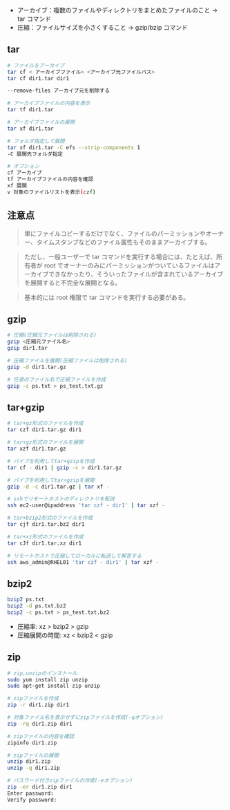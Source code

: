 - アーカイブ：複数のファイルやディレクトリをまとめたファイルのこと → tar コマンド
- 圧縮：ファイルサイズを小さくすること → gzip/bzip コマンド

## tar

```bash
# ファイルをアーカイブ
tar cf < アーカイブファイル> <アーカイブ元ファイルパス>
tar cf dir1.tar dir1

--remove-files アーカイブ元を削除する

# アーカイブファイルの内容を表示
tar tf dir1.tar

# アーカイブファイルの展開
tar xf dir1.tar

# フォルダ指定して展開
tar xf dir1.tar -C efs --strip-components 1
-C 展開先フォルダ指定

# オプション
cf アーカイブ
tf アーカイブファイルの内容を確認
xf 展開
v 対象のファイルリストを表示(czf)

```

## 注意点

> 単にファイルコピーするだけでなく、ファイルのパーミッションやオーナー、タイムスタンプなどのファイル属性もそのままアーカイブする。

> ただし、一般ユーザーで tar コマンドを実行する場合には、たとえば、所有者が root でオーナーのみにパーミッションがついているファイルはアーカイブできなかったり、そういったファイルが含まれているアーカイブを展開すると不完全な展開となる。

> 基本的には root 権限で tar コマンドを実行する必要がある。

## gzip

```bash
# 圧縮(圧縮元ファイルは削除される)
gzip <圧縮元ファイル名>
gzip dir1.tar

# 圧縮ファイルを展開(圧縮ファイルは削除される)
gzip -d dir1.tar.gz

# 任意のファイル名で圧縮ファイルを作成
gzip -c ps.txt > ps_test.txt.gz
```

## tar+gzip

```bash
# tar+gz形式のファイルを作成
tar czf dir1.tar.gz dir1

# tar+gz形式のファイルを展開
tar xzf dir1.tar.gz

# パイプを利用してtar+gzipを作成
tar cf - dir1 | gzip -c > dir1.tar.gz

# パイプを利用してtar+gzipを展開
gzip -d -c dir1.tar.gz | tar xf -

# sshでリモートホストのディレクトリを転送
ssh ec2-user@ipaddress 'tar czf - dir1' | tar xzf -

# tar+bzip2形式のファイルを作成
tar cjf dir1.tar.bz2 dir1

# tar+xz形式のファイルを作成
tar cJf dir1.tar.xz dir1

# リモートホストで圧縮してローカルに転送して解答する
ssh aws_admin@RHEL01 'tar czf - dir1' | tar xzf -

```

## bzip2

```bash
bzip2 ps.txt
bzip2 -d ps.txt.bz2
bzip2 -c ps.txt > ps_test.txt.bz2
```

- 圧縮率: xz > bzip2 > gzip
- 圧縮展開の時間: xz < bzip2 < gzip

## zip

```bash
# zip,unzipのインストール
sudo yum install zip unzip
sudo apt-get install zip unzip

# zipファイルを作成
zip -r dir1.zip dir1

# 対象ファイル名を表示せずにzipファイルを作成(-qオプション)
zip -rq dir1.zip dir1

# zipファイルの内容を確認
zipinfo dir1.zip

# zipファイルの展開
unzip dir1.zip
unzip -q dir1.zip

# パスワード付きzipファイルの作成(-eオプション)
zip -er dir1.zip dir1
Enter password:
Verify password:

```

